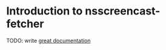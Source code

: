 # Introduction to nsscreencast-fetcher

TODO: write [great documentation](http://jacobian.org/writing/great-documentation/what-to-write/)
